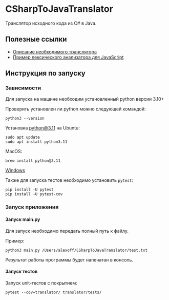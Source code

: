 # CSharpToJavaTranslator

Транслятор исходного кода из C# в Java.

## Полезные ссылки

- [Описание необходимого транслятора](https://github.com/KostikShutov/compilers)
- [Пример лексического анализатора для JavaScript](https://github.com/KostikShutov/lexical-analyzer-for-js)

## Инструкция по запуску

### Зависимости

Для запуска на машине необходим установленный python версии 3.10+

Проверить установлен ли python можно следующей командой:

```
python3 --version
```

Установка python@3.11 на Ubuntu:

```
sudo apt update
sudo apt install python3.11
```

MacOS:

```
brew install python@3.11
```

[Windows](https://www.python.org/downloads/)

Также для запуска тестов необходимо установить `pytest`:

```
pip install -U pytest
pip install -U pytest-cov
```

### Запуск приложения

#### Запуск main.py

Для запуск необходимо передать полный путь к файлу.

Пример:

```
python3 main.py /Users/alexoff/CSharpToJavaTranslator/test.txt
```

Результат работы программы будет напечатан в консоль.

#### Запуск тестов

Запуск unit-тестов c покрытием:

```
pytest --cov=translator/ translator/tests/
```
